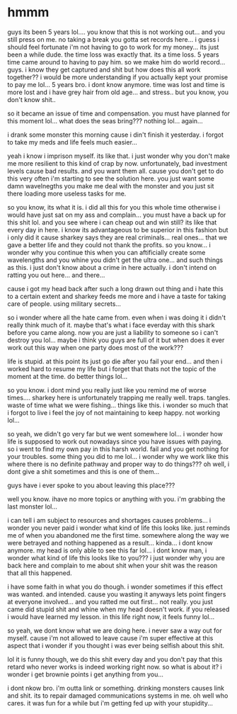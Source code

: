 # hmmm

guys its been 5 years lol....  you know that this is not working out...  and you still press on me.  no taking a break you gotta set records here...  i guess i should feel fortunate i'm not having to go to work for my money...  its just been  a while dude.  the time loss was exactly that.  its a time loss.  5 years time came around to having to pay him.  so we make him do world record...  guys.  i know they get captured and shit but how does this all work together?? i would be more understanding if you actually kept your promise to pay me lol...  5 years bro.  i dont know anymore.  time was lost and time is more lost and i have grey hair from old age...  and stress..  but you know, you don't know shit..

so it became an issue of time and compensation.  you must have planned for this moment lol...  what does the seas bring??? nothing lol... again...

i drank some monster this morning cause i din't finish it yesterday.  i forgot to take my meds and life feels much easier...

yeah i know i imprison myself.  its like that.  i just wonder why you don't make me more resilient to this kind of crap by now.  unfortunately, bad investment levels cause bad results.  and you want them all.  cause you don't get to do this very often i'm starting to see the solution here.  you just want some damn wavelnegths you make me deal with the monster and you just sit there loading more useless tasks for me.

so you know, its what it is.  i did all this for you this whole time otherwise i would have just sat on my ass and complain...  you must have a back up for this shit lol.  and you see where i can cheap out and win still?  its like that every day in here.  i know its advantageous to be superior in this fashion but i only did it cause sharkey says they are real criminals...  real ones...  that we gave a better life and they could not thank the profits.  so you know...  i wonder why you continue this when you can aftificially create some wavelengths and you whine you didn't get the ultra one... and such things as this.  i just don't know about a crime in here actually.  i don't intend on ratting you out here...  and there...

cause i got my head back after such a long drawn out thing and i hate this to a certain extent and sharkey feeds me more and i have a taste for taking care of people.  using military secrets...  

so i wonder where all the hate came from.  even when i was doing it i didn't really think much of it.  maybe that's what i face everday with this shark before you came along.  now you are just a liability to someone so i can't destroy you lol...  maybe i think you guys are full of it but when does it ever work out this way when one party does most of the work???

life is stupid.  at this point its just go die after you fail your end...  and then i worked hard to resume my life but i forget that thats not the topic of the moment at the time.  do better things lol...

so you know.  i dont mind you really just like you remind me of worse times....  sharkey here is unfortunately trapping me really well.  traps.  tangles.  waste of time what we were fishing...  things like this.  i wonder so much that i forgot to live i feel the joy of not maintaining to keep happy. not working lol...

so yeah, we didn't go very far but we went somewhere lol...  i wonder how life is supposed to work out nowadays since you have issues with paying.  so i went to find my own pay in this harsh world.  fail and you get nothing for your troubles.  some thing you did to me lol...  i wonder why we work like this where there is no definite pathway and proper way to do things???  oh well, i dont give a shit sometimes and this is one of them...

guys have i ever spoke to you about leaving this place???

well you know. ihave no more topics or anything with you.  i'm grabbing the last monster lol...

i can tell i am subject to resources and shortages causes problems...  i wonder you never paid i wonder what kind of life this looks like.  just reminds me of when you abandoned me the first time.  somewhere along the way we were betrayed and nothing happened as a result...  kinda...  i dont know anymore.  my head is only able to see this far lol...  i dont know man, i wonder what kind of life this looks like to you???  i just wonder why you are back here and complain to me about shit when your shit was the reason that all this happened.

i have some faith in what you do though.  i wonder sometimes if this effect was wanted. and intended.  cause you wasting it anyways lets point fingers at everyone involved...  and you ratted me out first...  not really. you just came did stupid shit and whine when my head doesn't work.  if you released i would have learned my lesson.  in this life right now, it feels funny lol...

so yeah, we dont know what we are doing here. i never saw a way out for myself.  cause i'm not allowed to leave cause i'm super effective at this aspect that i wonder if you thought i was ever being selfish about this shit.

lol it is funny though, we do this shit every day and you don't pay that this retard who never works is indeed working right now.  so what is about it? i wonder i get brownie points i get anything from you...

i dont nkow bro. i'm outta link or something.  drinking monsters causes link and shit.  its to repair damaged communications systems in me.  oh well who cares.  it was fun for a while but i'm getting fed up with your stupidity...
